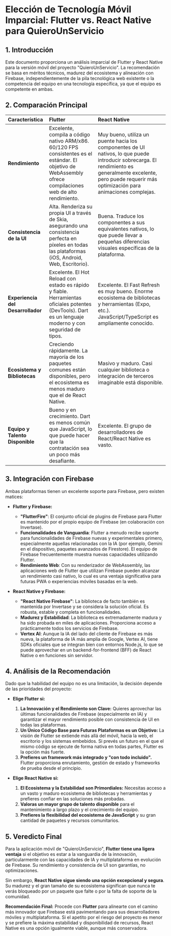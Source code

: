 # Elección de Tecnología Móvil Imparcial: Flutter vs. React Native para QuieroUnServicio

## 1. Introducción

Este documento proporciona un análisis imparcial de Flutter y React Native para la versión móvil del proyecto "QuieroUnServicio". La recomendación se basa en méritos técnicos, madurez del ecosistema y alineación con Firebase, independientemente de la pila tecnológica web existente o la competencia del equipo en una tecnología específica, ya que el equipo es competente en ambas.

## 2. Comparación Principal

| Característica | Flutter | React Native |
| :--- | :--- | :--- |
| **Rendimiento** | Excelente, compila a código nativo ARM/x86. 60/120 FPS consistentes es el estándar. El objetivo de WebAssembly ofrece compilaciones web de alto rendimiento. | Muy bueno, utiliza un puente hacia los componentes de UI nativos, lo que puede introducir sobrecarga. El rendimiento es generalmente excelente, pero puede requerir más optimización para animaciones complejas. |
| **Consistencia de la UI** | Alta. Renderiza su propia UI a través de Skia, asegurando una consistencia perfecta en píxeles en todas las plataformas (iOS, Android, Web, Escritorio). | Buena. Traduce los componentes a sus equivalentes nativos, lo que puede llevar a pequeñas diferencias visuales específicas de la plataforma. |
| **Experiencia del Desarrollador** | Excelente. El Hot Reload con estado es rápido y fiable. Herramientas oficiales potentes (DevTools). Dart es un lenguaje moderno y con seguridad de tipos. | Excelente. El Fast Refresh es muy bueno. Enorme ecosistema de bibliotecas y herramientas (Expo, etc.). JavaScript/TypeScript es ampliamente conocido. |
| **Ecosistema y Bibliotecas** | Creciendo rápidamente. La mayoría de los paquetes comunes están disponibles, pero el ecosistema es menos maduro que el de React Native. | Masivo y maduro. Casi cualquier biblioteca o integración de terceros imaginable está disponible. |
| **Equipo y Talento Disponible** | Bueno y en crecimiento. Dart es menos común que JavaScript, lo que puede hacer que la contratación sea un poco más desafiante. | Excelente. El grupo de desarrolladores de React/React Native es vasto. |

## 3. Integración con Firebase

Ambas plataformas tienen un excelente soporte para Firebase, pero existen matices:

- **Flutter y Firebase:**
    - **"FlutterFire"**: El conjunto oficial de plugins de Firebase para Flutter es mantenido por el propio equipo de Firebase (en colaboración con Invertase).
    - **Funcionalidades de Vanguardia**: Flutter a menudo recibe soporte para funcionalidades de Firebase nuevas y experimentales primero, especialmente aquellas relacionadas con la IA (por ejemplo, Gemini en el dispositivo, paquetes avanzados de Firestore). El equipo de Firebase frecuentemente muestra nuevas capacidades utilizando Flutter.
    - **Rendimiento Web**: Con su renderizador de WebAssembly, las aplicaciones web de Flutter que utilizan Firebase pueden alcanzar un rendimiento casi nativo, lo cual es una ventaja significativa para futuras PWA o experiencias móviles basadas en la web.

- **React Native y Firebase:**
    - **"React Native Firebase"**: La biblioteca de facto también es mantenida por Invertase y se considera la solución oficial. Es robusta, estable y completa en funcionalidades.
    - **Madurez y Estabilidad**: La biblioteca es extremadamente madura y ha sido probada en miles de aplicaciones. Proporciona acceso a prácticamente todos los servicios de Firebase.
    - **Vertex AI**: Aunque la IA del lado del cliente de Firebase es más nueva, la plataforma de IA más amplia de Google, Vertex AI, tiene SDKs oficiales que se integran bien con entornos Node.js, lo que se puede aprovechar en un backend-for-frontend (BFF) de React Native o en funciones sin servidor.

## 4. Análisis de la Recomendación

Dado que la habilidad del equipo no es una limitación, la decisión depende de las prioridades del proyecto:

- **Elige Flutter si:**
    1.  **La Innovación y el Rendimiento son Clave:** Quieres aprovechar las últimas funcionalidades de Firebase (especialmente en IA) y garantizar el mayor rendimiento posible con consistencia de UI en todas las plataformas.
    2.  **Un Único Código Base para Futuras Plataformas es un Objetivo:** La visión de Flutter se extiende más allá del móvil, hacia la web, el escritorio y los sistemas embebidos. Si prevés un futuro en el que el mismo código se ejecute de forma nativa en todas partes, Flutter es la opción más fuerte.
    3.  **Prefieres un framework más integrado y "con todo incluido".** Flutter proporciona enrutamiento, gestión de estado y frameworks de prueba desde el principio.

- **Elige React Native si:**
    1.  **El Ecosistema y la Estabilidad son Primordiales:** Necesitas acceso a un vasto y maduro ecosistema de bibliotecas y herramientas y prefieres confiar en las soluciones más probadas.
    2.  **Valoras un mayor grupo de talento disponible** para el mantenimiento a largo plazo y el crecimiento del equipo.
    3.  **Prefieres la flexibilidad del ecosistema de JavaScript** y su gran cantidad de paquetes y recursos comunitarios.

## 5. Veredicto Final

Para la aplicación móvil de "QuieroUnServicio", **Flutter tiene una ligera ventaja** si el objetivo es estar a la vanguardia de la innovación, particularmente con las capacidades de IA y multiplataforma en evolución de Firebase. Su rendimiento y consistencia de UI son garantías, no optimizaciones.

Sin embargo, **React Native sigue siendo una opción excepcional y segura**. Su madurez y el gran tamaño de su ecosistema significan que nunca te verás bloqueado por un paquete que falte o por la falta de soporte de la comunidad.

**Recomendación Final:** Procede con **Flutter** para alinearte con el camino más innovador que Firebase está pavimentando para sus desarrolladores móviles y multiplataforma. Si el apetito por el riesgo del proyecto es menor y se prefiere la máxima estabilidad y disponibilidad de recursos, React Native es una opción igualmente viable, aunque más conservadora.
